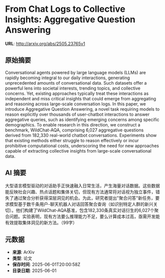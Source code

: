 # From Chat Logs to Collective Insights: Aggregative Question Answering

**URL**: http://arxiv.org/abs/2505.23765v1

## 原始摘要

Conversational agents powered by large language models (LLMs) are rapidly
becoming integral to our daily interactions, generating unprecedented amounts
of conversational data. Such datasets offer a powerful lens into societal
interests, trending topics, and collective concerns. Yet, existing approaches
typically treat these interactions as independent and miss critical insights
that could emerge from aggregating and reasoning across large-scale
conversation logs. In this paper, we introduce Aggregative Question Answering,
a novel task requiring models to reason explicitly over thousands of
user-chatbot interactions to answer aggregative queries, such as identifying
emerging concerns among specific demographics. To enable research in this
direction, we construct a benchmark, WildChat-AQA, comprising 6,027 aggregative
questions derived from 182,330 real-world chatbot conversations. Experiments
show that existing methods either struggle to reason effectively or incur
prohibitive computational costs, underscoring the need for new approaches
capable of extracting collective insights from large-scale conversational data.


## AI 摘要

大型语言模型驱动的对话助手正快速融入日常生活，产生海量对话数据。这些数据能反映社会兴趣、热点话题和集体关切，但现有方法通常将对话视为独立事件，错失了通过聚合分析获得深层洞见的机会。为此，研究者提出"聚合问答"新任务，要求模型基于数千条用户-聊天机器人对话回答聚合查询（如识别特定人群的新兴关切）。他们构建了WildChat-AQA基准，包含182,330条真实对话衍生的6,027个聚合问题。实验表明，现有方法要么推理能力不足，要么计算成本过高，亟需开发能有效提取集体洞见的新方法。（99字）

## 元数据

- **来源**: ArXiv
- **类型**: 论文
- **保存时间**: 2025-06-01T20:00:58Z
- **目录日期**: 2025-06-01
